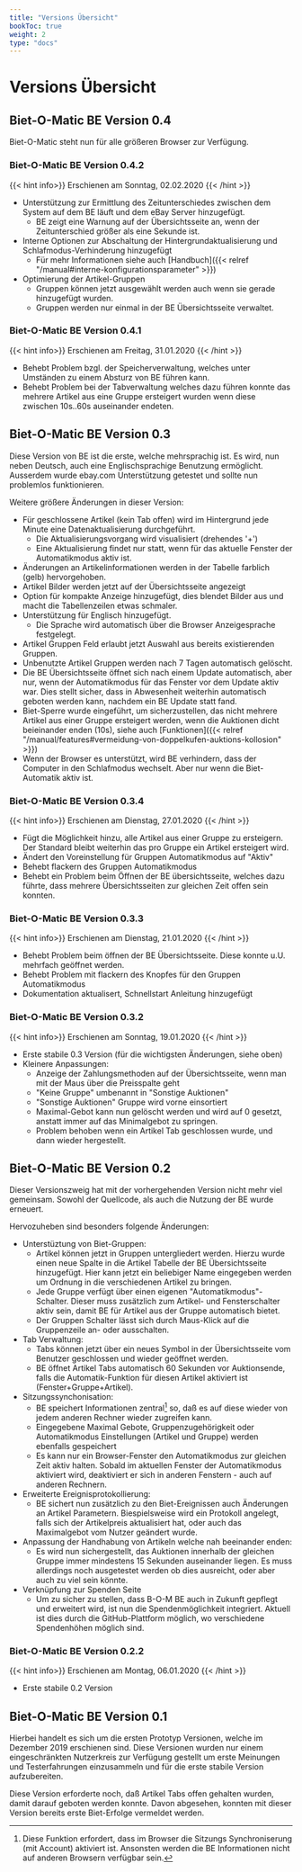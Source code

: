 ```yaml
---
title: "Versions Übersicht"
bookToc: true
weight: 2
type: "docs"
---
```


# Versions Übersicht

## Biet-O-Matic BE Version 0.4
Biet-O-Matic steht nun für alle größeren Browser zur Verfügung. 

### Biet-O-Matic BE Version 0.4.2
{{< hint info>}}
Erschienen am Sonntag, 02.02.2020 
{{< /hint >}}

* Unterstützung zur Ermittlung des Zeitunterschiedes zwischen dem System auf dem BE läuft und dem eBay Server hinzugefügt.
    * BE zeigt eine Warnung auf der Übersichtsseite an, wenn der Zeitunterschied größer als eine Sekunde ist.
* Interne Optionen zur Abschaltung der Hintergrundaktualisierung und Schlafmodus-Verhinderung hinzugefügt
    * Für mehr Informationen siehe auch [Handbuch]({{< relref "/manual#interne-konfigurationsparameter" >}})
* Optimierung der Artikel-Gruppen
    * Gruppen können jetzt ausgewählt werden auch wenn sie gerade hinzugefügt wurden.
    * Gruppen werden nur einmal in der BE Übersichtsseite verwaltet.

### Biet-O-Matic BE Version 0.4.1
{{< hint info>}}
Erschienen am Freitag, 31.01.2020
{{< /hint >}}

* Behebt Problem bzgl. der Speicherverwaltung, welches unter Umständen zu einem Absturz von BE führen kann.
* Behebt Problem bei der Tabverwaltung welches dazu führen konnte das mehrere Artikel aus eine Gruppe ersteigert wurden
  wenn diese zwischen 10s..60s auseinander endeten.

## Biet-O-Matic BE Version 0.3
Diese Version von BE ist die erste, welche mehrsprachig ist. Es wird, nun neben Deutsch, auch eine Englischsprachige
Benutzung ermöglicht. Ausserdem wurde ebay.com Unterstützung getestet und sollte nun problemlos funktionieren. 

Weitere größere Änderungen in dieser Version:
* Für geschlossene Artikel (kein Tab offen) wird im Hintergrund jede Minute eine Datenaktualisierung durchgeführt.
    * Die Aktualisierungsvorgang wird visualisiert (drehendes '+')
    * Eine Aktualisierung findet nur statt, wenn für das aktuelle Fenster der Automatikmodus aktiv ist.
* Änderungen an Artikelinformationen werden in der Tabelle farblich (gelb) hervorgehoben. 
* Artikel Bilder werden jetzt auf der Übersichtsseite angezeigt
* Option für kompakte Anzeige hinzugefügt, dies blendet Bilder aus und macht die Tabellenzeilen etwas schmaler.
* Unterstützung für Englisch hinzugefügt.
    * Die Sprache wird automatisch über die Browser Anzeigesprache festgelegt.
* Artikel Gruppen Feld erlaubt jetzt Auswahl aus bereits existierenden Gruppen.
* Unbenutzte Artikel Gruppen werden nach 7 Tagen automatisch gelöscht.
* Die BE Übersichtsseite öffnet sich nach einem Update automatisch, aber nur,
  wenn der Automatikmodus für das Fenster vor dem Update aktiv war.
  Dies stellt sicher, dass in Abwesenheit weiterhin automatisch geboten werden kann, nachdem ein BE Update statt fand.
* Biet-Sperre wurde eingeführt, um sicherzustellen, das nicht mehrere Artikel aus einer Gruppe ersteigert werden,
  wenn die Auktionen dicht beieinander enden (10s), siehe auch [Funktionen]({{< relref "/manual/features#vermeidung-von-doppelkufen-auktions-kollosion" >}})
* Wenn der Browser es unterstützt, wird BE verhindern, dass der Computer in den Schlafmodus wechselt. Aber nur wenn die Biet-Automatik aktiv ist.

### Biet-O-Matic BE Version 0.3.4
{{< hint info>}}
Erschienen am Dienstag, 27.01.2020 
{{< /hint >}}

* Fügt die Möglichkeit hinzu, alle Artikel aus einer Gruppe zu ersteigern.
  Der Standard bleibt weiterhin das pro Gruppe ein Artikel ersteigert wird. 
* Ändert den Voreinstellung für Gruppen Automatikmodus auf "Aktiv"
* Behebt flackern des Gruppen Automatikmodus
* Behebt ein Problem beim Öffnen der BE übersichtsseite, welches dazu führte, 
  dass mehrere Übersichtsseiten zur gleichen Zeit offen sein konnten. 
 
### Biet-O-Matic BE Version 0.3.3
{{< hint info>}}
Erschienen am Dienstag, 21.01.2020 
{{< /hint >}}

* Behebt Problem beim öffnen der BE Übersichtsseite. Diese konnte u.U. mehrfach geöffnet werden.
* Behebt Problem mit flackern des Knopfes für den Gruppen Automatikmodus
* Dokumentation aktualisert, Schnellstart Anleitung hinzugefügt 

### Biet-O-Matic BE Version 0.3.2
{{< hint info>}}
Erschienen am Sonntag, 19.01.2020 
{{< /hint >}}

* Erste stabile 0.3 Version (für die wichtigsten Änderungen, siehe oben)
* Kleinere Anpassungen:
    * Anzeige der Zahlungsmethoden auf der Übersichtsseite, wenn man mit der Maus über die Preisspalte geht
    * "Keine Gruppe" umbenannt in "Sonstige Auktionen"
    * "Sonstige Auktionen" Gruppe wird vorne einsortiert
    * Maximal-Gebot kann nun gelöscht werden und wird auf 0 gesetzt, anstatt immer auf das Minimalgebot zu springen.
    * Problem behoben wenn ein Artikel Tab geschlossen wurde, und dann wieder hergestellt.

## Biet-O-Matic BE Version 0.2
Dieser Versionszweig hat mit der vorhergehenden Version nicht mehr viel gemeinsam. Sowohl der Quellcode, als auch die
Nutzung der BE wurde erneuert.

Hervozuheben sind besonders folgende Änderungen:

* Unterstüztung von Biet-Gruppen:  
    * Artikel können jetzt in Gruppen untergliedert werden. Hierzu wurde einen neue Spalte in die Artikel Tabelle der
    BE Übersichtsseite hinzugefügt. Hier kann jetzt ein beliebiger Name eingegeben werden um Ordnung in die 
    verschiedenen Artikel zu bringen.
    * Jede Gruppe verfügt über einen eigenen "Automatikmodus"-Schalter. Dieser muss zusätzlich zum Artikel- und 
    Fensterschalter aktiv sein, damit BE für Artikel aus der Gruppe automatisch bietet.
    * Der Gruppen Schalter lässt sich durch Maus-Klick auf die Gruppenzeile an- oder ausschalten. 
* Tab Verwaltung:
    * Tabs können jetzt über ein neues Symbol in der Übersichtsseite vom Benutzer geschlossen und wieder geöffnet werden.
    * BE öffnet Artikel Tabs automatisch 60 Sekunden vor Auktionsende, falls die Automatik-Funktion für diesen Artikel
    aktiviert ist (Fenster+Gruppe+Artikel).
* Sitzungssynchonisation:
    * BE speichert Informationen zentral[^1] so, daß es auf diese wieder von jedem anderen Rechner wieder zugreifen kann.
    * Eingegebene Maximal Gebote, Gruppenzugehörigkeit oder Automatikmodus Einstellungen (Artikel und Gruppe) werden
      ebenfalls gespeichert
    * Es kann nur ein Browser-Fenster den Automatikmodus zur gleichen Zeit aktiv halten.
     Sobald im aktuellen Fenster der Automatikmodus aktiviert wird, deaktiviert er sich in anderen Fenstern - auch auf
     anderen Rechnern.
* Erweiterte Ereignisprotokollierung:
    * BE sichert nun zusätzlich zu den Biet-Ereignissen auch Änderungen an Artikel Parametern. Biespielsweise wird ein
    Protokoll angelegt, falls sich der Artikelpreis aktualisiert hat, oder auch das Maximalgebot vom Nutzer geändert wurde.
* Anpassung der Handhabung von Artikeln welche nah beeinander enden:
    * Es wird nun sichergestellt, das Auktionen innerhalb der gleichen Gruppe immer mindestens 15 Sekunden auseinander
    liegen. Es muss allerdings noch ausgetestet werden ob dies ausreicht, oder aber auch zu viel sein könnte.
* Verknüpfung zur Spenden Seite
    * Um zu sicher zu stellen, dass B-O-M BE auch in Zukunft gepflegt und erweitert wird, ist nun die Spendenmöglichkeit
    integriert. Aktuell ist dies durch die GitHub-Plattform möglich, wo verschiedene Spendenhöhen möglich sind.

### Biet-O-Matic BE Version 0.2.2
{{< hint info>}}
Erschienen am Montag, 06.01.2020 
{{< /hint >}} 
* Erste stabile 0.2 Version

## Biet-O-Matic BE Version 0.1
Hierbei handelt es sich um die ersten Prototyp Versionen, welche im Dezember 2019 erschienen sind. Diese Versionen
wurden nur einem eingeschränkten Nutzerkreis zur Verfügung gestellt um erste Meinungen und Testerfahrungen einzusammeln
und für die erste stabile Version aufzubereiten.

Diese Version erforderte noch, daß Artikel Tabs offen gehalten wurden, damit darauf geboten werden konnte.
Davon abgesehen, konnten mit dieser Version bereits erste Biet-Erfolge vermeldet werden.

[^1]: Diese Funktion erfordert, dass im Browser die Sitzungs Synchroniserung (mit Account) aktiviert ist.
Ansonsten werden die BE Informationen nicht auf anderen Browsern verfügbar sein.